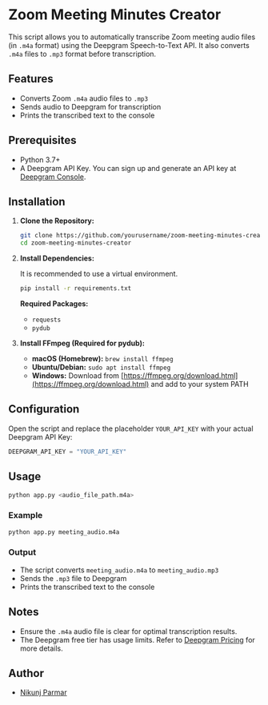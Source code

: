 # Zoom Meeting Minutes Creator

This script allows you to automatically transcribe Zoom meeting audio files (in `.m4a` format) using the Deepgram Speech-to-Text API. It also converts `.m4a` files to `.mp3` format before transcription.

## Features

- Converts Zoom `.m4a` audio files to `.mp3`
- Sends audio to Deepgram for transcription
- Prints the transcribed text to the console

## Prerequisites

- Python 3.7+
- A Deepgram API Key. You can sign up and generate an API key at [Deepgram Console](https://console.deepgram.com/).

## Installation

1. **Clone the Repository:**

   ```bash
   git clone https://github.com/yourusername/zoom-meeting-minutes-creator.git
   cd zoom-meeting-minutes-creator


2. **Install Dependencies:**

   It is recommended to use a virtual environment.

   ```bash
   pip install -r requirements.txt
   ```

   **Required Packages:**

   * `requests`
   * `pydub`

3. **Install FFmpeg (Required for pydub):**

   * **macOS (Homebrew):** `brew install ffmpeg`
   * **Ubuntu/Debian:** `sudo apt install ffmpeg`
   * **Windows:** Download from [https://ffmpeg.org/download.html](https://ffmpeg.org/download.html) and add to your system PATH

## Configuration

Open the script and replace the placeholder `YOUR_API_KEY` with your actual Deepgram API Key:

```python
DEEPGRAM_API_KEY = "YOUR_API_KEY"
```

## Usage

```bash
python app.py <audio_file_path.m4a>
```

### Example

```bash
python app.py meeting_audio.m4a
```

### Output

* The script converts `meeting_audio.m4a` to `meeting_audio.mp3`
* Sends the `.mp3` file to Deepgram
* Prints the transcribed text to the console

## Notes

* Ensure the `.m4a` audio file is clear for optimal transcription results.
* The Deepgram free tier has usage limits. Refer to [Deepgram Pricing](https://deepgram.com/pricing) for more details.

## Author

* [Nikunj Parmar](https://github.com/NikunjCitrusbug)


